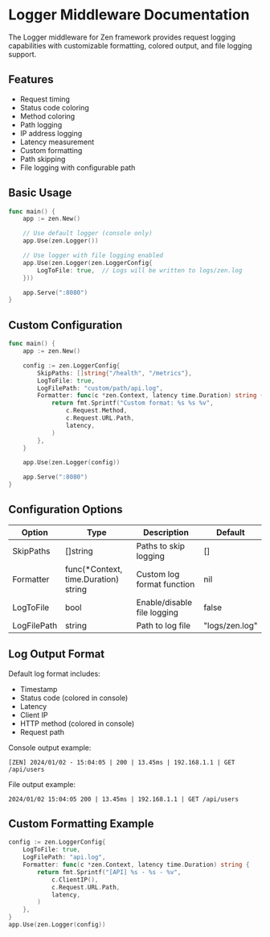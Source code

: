 # Logger Middleware Documentation

The Logger middleware for Zen framework provides request logging capabilities with customizable formatting, colored output, and file logging support.

## Features

- Request timing
- Status code coloring
- Method coloring
- Path logging
- IP address logging
- Latency measurement
- Custom formatting
- Path skipping
- File logging with configurable path

## Basic Usage

```go
func main() {
    app := zen.New()

    // Use default logger (console only)
    app.Use(zen.Logger())

    // Use logger with file logging enabled
    app.Use(zen.Logger(zen.LoggerConfig{
        LogToFile: true,  // Logs will be written to logs/zen.log
    }))

    app.Serve(":8080")
}
```

## Custom Configuration

```go
func main() {
    app := zen.New()

    config := zen.LoggerConfig{
        SkipPaths: []string{"/health", "/metrics"},
        LogToFile: true,
        LogFilePath: "custom/path/api.log",
        Formatter: func(c *zen.Context, latency time.Duration) string {
            return fmt.Sprintf("Custom format: %s %s %v",
                c.Request.Method,
                c.Request.URL.Path,
                latency,
            )
        },
    }

    app.Use(zen.Logger(config))

    app.Serve(":8080")
}
```

## Configuration Options

| Option      | Type                                  | Description                 | Default        |
| ----------- | ------------------------------------- | --------------------------- | -------------- |
| SkipPaths   | []string                              | Paths to skip logging       | []             |
| Formatter   | func(\*Context, time.Duration) string | Custom log format function  | nil            |
| LogToFile   | bool                                  | Enable/disable file logging | false          |
| LogFilePath | string                                | Path to log file            | "logs/zen.log" |

## Log Output Format

Default log format includes:

- Timestamp
- Status code (colored in console)
- Latency
- Client IP
- HTTP method (colored in console)
- Request path

Console output example:

```
[ZEN] 2024/01/02 - 15:04:05 | 200 | 13.45ms | 192.168.1.1 | GET /api/users
```

File output example:

```
2024/01/02 15:04:05 200 | 13.45ms | 192.168.1.1 | GET /api/users
```

## Custom Formatting Example

```go
config := zen.LoggerConfig{
    LogToFile: true,
    LogFilePath: "api.log",
    Formatter: func(c *zen.Context, latency time.Duration) string {
        return fmt.Sprintf("[API] %s - %s - %v",
            c.ClientIP(),
            c.Request.URL.Path,
            latency,
        )
    },
}
app.Use(zen.Logger(config))
```
